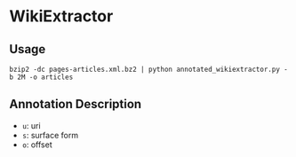 # WikiExtractor

## Usage

`bzip2 -dc pages-articles.xml.bz2 | python annotated_wikiextractor.py -b 2M -o articles`

## Annotation Description

+	`u`: uri
+	`s`: surface form
+	`o`: offset
